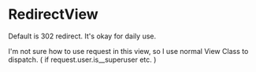 # RedirectView

Default is 302 redirect. It's okay for daily use.

I'm not sure how to use request in this view, so I use normal View Class to dispatch. ( if request.user.is__superuser etc. )
